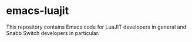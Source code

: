 # emacs-luajit

This repository contains Emacs code for LuaJIT developers in general
and Snabb Switch developers in particular.
